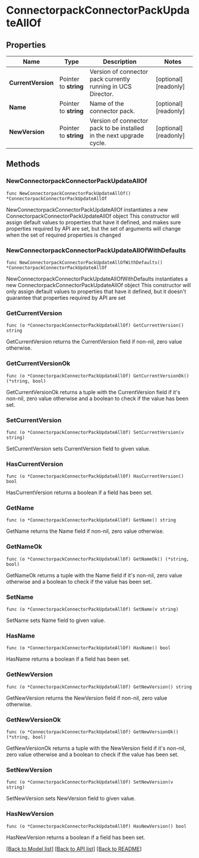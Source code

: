 # ConnectorpackConnectorPackUpdateAllOf

## Properties

Name | Type | Description | Notes
------------ | ------------- | ------------- | -------------
**CurrentVersion** | Pointer to **string** | Version of connector pack currently running in UCS Director. | [optional] [readonly] 
**Name** | Pointer to **string** | Name of the connector pack. | [optional] [readonly] 
**NewVersion** | Pointer to **string** | Version of connector pack to be installed in the next upgrade cycle. | [optional] [readonly] 

## Methods

### NewConnectorpackConnectorPackUpdateAllOf

`func NewConnectorpackConnectorPackUpdateAllOf() *ConnectorpackConnectorPackUpdateAllOf`

NewConnectorpackConnectorPackUpdateAllOf instantiates a new ConnectorpackConnectorPackUpdateAllOf object
This constructor will assign default values to properties that have it defined,
and makes sure properties required by API are set, but the set of arguments
will change when the set of required properties is changed

### NewConnectorpackConnectorPackUpdateAllOfWithDefaults

`func NewConnectorpackConnectorPackUpdateAllOfWithDefaults() *ConnectorpackConnectorPackUpdateAllOf`

NewConnectorpackConnectorPackUpdateAllOfWithDefaults instantiates a new ConnectorpackConnectorPackUpdateAllOf object
This constructor will only assign default values to properties that have it defined,
but it doesn't guarantee that properties required by API are set

### GetCurrentVersion

`func (o *ConnectorpackConnectorPackUpdateAllOf) GetCurrentVersion() string`

GetCurrentVersion returns the CurrentVersion field if non-nil, zero value otherwise.

### GetCurrentVersionOk

`func (o *ConnectorpackConnectorPackUpdateAllOf) GetCurrentVersionOk() (*string, bool)`

GetCurrentVersionOk returns a tuple with the CurrentVersion field if it's non-nil, zero value otherwise
and a boolean to check if the value has been set.

### SetCurrentVersion

`func (o *ConnectorpackConnectorPackUpdateAllOf) SetCurrentVersion(v string)`

SetCurrentVersion sets CurrentVersion field to given value.

### HasCurrentVersion

`func (o *ConnectorpackConnectorPackUpdateAllOf) HasCurrentVersion() bool`

HasCurrentVersion returns a boolean if a field has been set.

### GetName

`func (o *ConnectorpackConnectorPackUpdateAllOf) GetName() string`

GetName returns the Name field if non-nil, zero value otherwise.

### GetNameOk

`func (o *ConnectorpackConnectorPackUpdateAllOf) GetNameOk() (*string, bool)`

GetNameOk returns a tuple with the Name field if it's non-nil, zero value otherwise
and a boolean to check if the value has been set.

### SetName

`func (o *ConnectorpackConnectorPackUpdateAllOf) SetName(v string)`

SetName sets Name field to given value.

### HasName

`func (o *ConnectorpackConnectorPackUpdateAllOf) HasName() bool`

HasName returns a boolean if a field has been set.

### GetNewVersion

`func (o *ConnectorpackConnectorPackUpdateAllOf) GetNewVersion() string`

GetNewVersion returns the NewVersion field if non-nil, zero value otherwise.

### GetNewVersionOk

`func (o *ConnectorpackConnectorPackUpdateAllOf) GetNewVersionOk() (*string, bool)`

GetNewVersionOk returns a tuple with the NewVersion field if it's non-nil, zero value otherwise
and a boolean to check if the value has been set.

### SetNewVersion

`func (o *ConnectorpackConnectorPackUpdateAllOf) SetNewVersion(v string)`

SetNewVersion sets NewVersion field to given value.

### HasNewVersion

`func (o *ConnectorpackConnectorPackUpdateAllOf) HasNewVersion() bool`

HasNewVersion returns a boolean if a field has been set.


[[Back to Model list]](../README.md#documentation-for-models) [[Back to API list]](../README.md#documentation-for-api-endpoints) [[Back to README]](../README.md)


